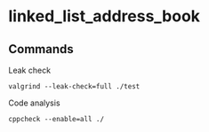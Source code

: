 # linked_list_address_book

## Commands
Leak check
```
valgrind --leak-check=full ./test
```
Code analysis
```
cppcheck --enable=all ./
```
